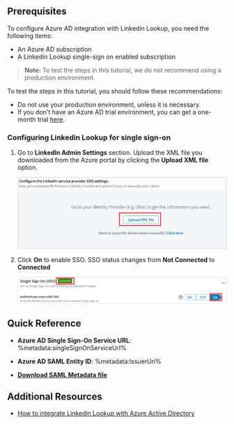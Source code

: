 ## Prerequisites

To configure Azure AD integration with Linkedin Lookup, you need the following items:

- An Azure AD subscription
- A Linkedin Lookup single-sign on enabled subscription

> **Note:**
> To test the steps in this tutorial, we do not recommend using a production environment.

To test the steps in this tutorial, you should follow these recommendations:

- Do not use your production environment, unless it is necessary.
- If you don't have an Azure AD trial environment, you can get a one-month trial [here](https://azure.microsoft.com/pricing/free-trial/).

### Configuring Linkedin Lookup for single sign-on

1. Go to **LinkedIn Admin Settings** section. Upload the XML file you downloaded from the Azure portal by clicking the **Upload XML file** option.

	![Configure Single Sign-On](./media/tutorial_linkedin_metadata_03.png)

2. Click **On** to enable SSO. SSO status changes from **Not Connected** to **Connected**

	![Configure Single Sign-On](./media/tutorial_linkedin_admin_05.png)

## Quick Reference

* **Azure AD Single Sign-On Service URL**: %metadata:singleSignOnServiceUrl%

* **Azure AD SAML Entity ID**: %metadata:IssuerUri%

* **[Download SAML Metadata file](%metadata:metadataDownloadUrl%)**


## Additional Resources

* [How to integrate Linkedin Lookup with Azure Active Directory](active-directory-saas-linkedinlookup-tutorial.md)

